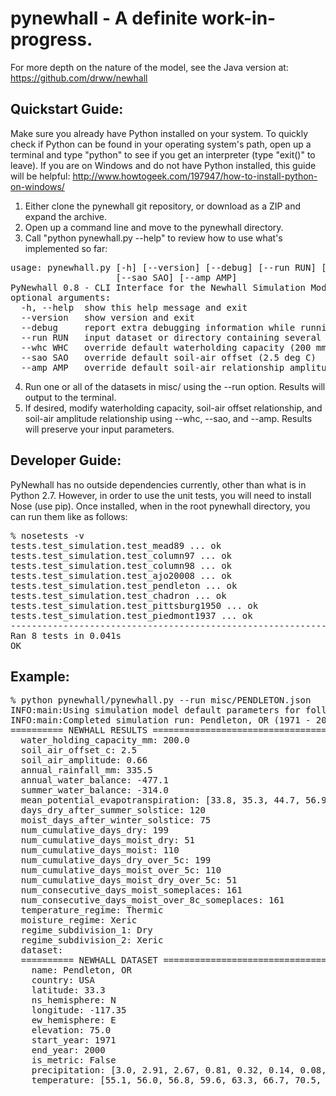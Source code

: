 # pynewhall - A definite work-in-progress.

For more depth on the nature of the model, see the Java version at: https://github.com/drww/newhall

## Quickstart Guide:

Make sure you already have Python installed on your system.  To quickly check if Python can be found in your operating system's path, open up a terminal and type "python" to see if you get an interpreter (type "exit()" to leave).  If you are on Windows and do not have Python installed, this guide will be helpful: http://www.howtogeek.com/197947/how-to-install-python-on-windows/

1. Either clone the pynewhall git repository, or download as a ZIP and expand the archive.
2. Open up a command line and move to the pynewhall directory.
3. Call "python pynewhall.py --help" to review how to use what's implemented so far:
<pre>
usage: pynewhall.py [-h] [--version] [--debug] [--run RUN] [--whc WHC]
                    [--sao SAO] [--amp AMP]
PyNewhall 0.8 - CLI Interface for the Newhall Simulation Model
optional arguments:
  -h, --help  show this help message and exit
  --version   show version and exit
  --debug     report extra debugging information while running
  --run RUN   input dataset or directory containing several datasets
  --whc WHC   override default waterholding capacity (200 mm)
  --sao SAO   override default soil-air offset (2.5 deg C)
  --amp AMP   override default soil-air relationship amplitude (0.66)
</pre>
4. Run one or all of the datasets in misc/ using the --run option.  Results will output to the terminal.
5. If desired, modify waterholding capacity, soil-air offset relationship, and soil-air amplitude relationship using --whc, --sao, and --amp.  Results will preserve your input parameters.

## Developer Guide:

PyNewhall has no outside dependencies currently, other than what is in Python 2.7.  However, in order to use the unit tests, you will need to install Nose (use pip).  Once installed, when in the root pynewhall directory, you can run them like as follows:

<pre>
% nosetests -v
tests.test_simulation.test_mead89 ... ok
tests.test_simulation.test_column97 ... ok
tests.test_simulation.test_column98 ... ok
tests.test_simulation.test_ajo20008 ... ok
tests.test_simulation.test_pendleton ... ok
tests.test_simulation.test_chadron ... ok
tests.test_simulation.test_pittsburg1950 ... ok
tests.test_simulation.test_piedmont1937 ... ok
----------------------------------------------------------------------
Ran 8 tests in 0.041s
OK
</pre>

## Example:

<pre>
% python pynewhall/pynewhall.py --run misc/PENDLETON.json
INFO:main:Using simulation model default parameters for following simulation runs.
INFO:main:Completed simulation run: Pendleton, OR (1971 - 2000)
========== NEWHALL RESULTS ===============================================
  water_holding_capacity_mm: 200.0
  soil_air_offset_c: 2.5
  soil_air_amplitude: 0.66
  annual_rainfall_mm: 335.5
  annual_water_balance: -477.1
  summer_water_balance: -314.0
  mean_potential_evapotranspiration: [33.8, 35.3, 44.7, 56.9, 77.2, 93.1, 113.3, 113.6, 96.1, 70.8, 44.5, 33.2]
  days_dry_after_summer_solstice: 120
  moist_days_after_winter_solstice: 75
  num_cumulative_days_dry: 199
  num_cumulative_days_moist_dry: 51
  num_cumulative_days_moist: 110
  num_cumulative_days_dry_over_5c: 199
  num_cumulative_days_moist_over_5c: 110
  num_cumulative_days_moist_dry_over_5c: 51
  num_consecutive_days_moist_someplaces: 161
  num_consecutive_days_moist_over_8c_someplaces: 161
  temperature_regime: Thermic
  moisture_regime: Xeric
  regime_subdivision_1: Dry
  regime_subdivision_2: Xeric
  dataset:
  ========== NEWHALL DATASET ===============================================
    name: Pendleton, OR
    country: USA
    latitude: 33.3
    ns_hemisphere: N
    longitude: -117.35
    ew_hemisphere: E
    elevation: 75.0
    start_year: 1971
    end_year: 2000
    is_metric: False
    precipitation: [3.0, 2.91, 2.67, 0.81, 0.32, 0.14, 0.08, 0.02, 0.14, 0.46, 0.93, 1.73]
    temperature: [55.1, 56.0, 56.8, 59.6, 63.3, 66.7, 70.5, 71.9, 70.6, 65.5, 59.1, 55.2]
</pre>
